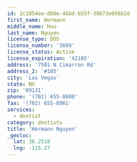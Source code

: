 ```yaml
---
id: 2c1054ee-db6e-46bd-b55f-39873e056b2d
first_name: Hermann
middle_name: Huu
last_name: Nguyen
license_type: DDS
license_number: '3699'
license_status: Active
license_expiration: '42185'
address: '7501 N Cimarron Rd'
address_2: '#105'
city: 'Las Vegas'
state: NV
zip: '89131'
phone: '(702) 655-8600'
fax: '(702) 655-8961'
services:
  - dentist
category: dentists
title: 'Hermann Nguyen'
_geoloc:
  lat: 36.2518
  lng: -115.27
---
```

